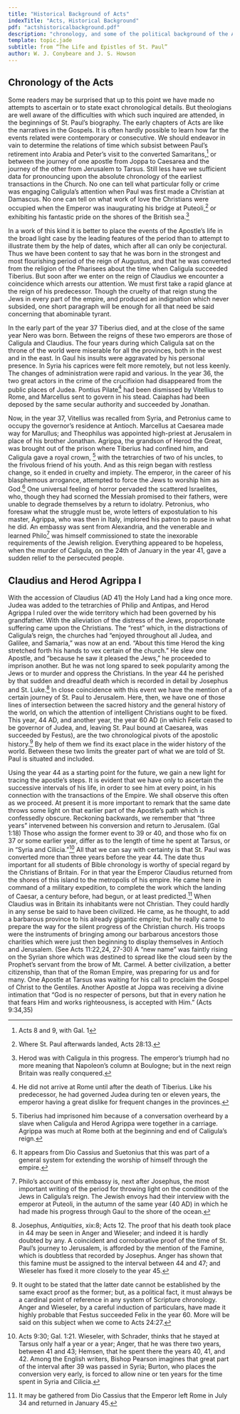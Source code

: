 ```yaml
---
title: "Historical Background of Acts"
indexTitle: "Acts, Historical Background"
pdf: "actshistoricalbackground.pdf"
description: "chronology, and some of the political background of the Acts of the Apostles."
template: topic.jade
subtitle: from “The Life and Epistles of St. Paul”
author: W. J. Conybeare and J. S. Howson
---
```


## Chronology of the Acts

Some readers may be surprised that up to this point we have made no attempts to
ascertain or to state exact chronological details. But theologians are well
aware of the difficulties with which such inquired are attended, in the
beginnings of St. Paul’s biography. The early chapters of Acts are like the
narratives in the Gospels. It is often hardly possible to learn how far the
events related were contemporary or consecutive. We should endeavor in vain to
determine the relations of time which subsist between Paul’s retirement into
Arabia and Peter’s visit to the converted Samaritans,[^1] or between the
journey of one apostle from Joppa to Caesarea and the journey of the other from
Jerusalem to Tarsus. Still less have we sufficient data for pronouncing upon
the absolute chronology of the earliest transactions in the Church.  No one can
tell what particular folly or crime was engaging Caligula’s attention when Paul
was first made a Christian at Damascus. No one can tell on what work of love
the Christians were occupied when the Emperor was inaugurating his bridge at
Puteoli,[^2] or exhibiting his fantastic pride on the shores of the British
sea.[^3]

In a work of this kind it is better to place the events of the Apostle’s life
in the broad light case by the leading features of the period than to attempt
to illustrate them by the help of dates, which after all can only be
conjectural. Thus we have been content to say that he was born in the strongest
and most flourishing period of the reign of Augustus, and that he was converted
from the religion of the Pharisees about the time when Caligula succeeded
Tiberius. But soon after we enter on the reign of Claudius we encounter a
coincidence which arrests our attention. We must first take a rapid glance at
the reign of his predecessor. Though the cruelty of that reign stung the Jews
in every part of the empire, and produced an indignation which never subsided,
one short paragraph will be enough for all that need be said concerning that
abominable tyrant.

In the early part of the year 37 Tiberius died, and at the close of the same
year Nero was born. Between the reigns of these two emperors are those of
Caligula and Claudius. The four years during which Caligula sat on the throne
of the world were miserable for all the provinces, both in the west and in the
east. In Gaul his insults were aggravated by his personal presence. In Syria
his caprices were felt more remotely, but not less keenly. The changes of
administration were rapid and various.  In the year 36, the two great actors in
the crime of the crucifixion had disappeared from the public places of Judea.
Pontius Pilate[^4] had been dismissed by Vitellius to Rome, and Marcellus sent
to govern in his stead. Caiaphas had been deposed by the same secular authority
and succeeded by Jonathan.

Now, in the year 37, Vitellius was recalled from Syria, and Petronius came to
occupy the governor’s residence at Antioch. Marcellus at Caesarea made way for
Marullus; and Theophilus was appointed high-priest at Jerusalem in place of his
brother Jonathan. Agrippa, the grandson of Herod the Great, was brought out of
the prison where Tiberius had confined him, and Caligula gave a royal crown,
[^5] with the tetrarchies of two of his uncles, to the frivolous friend of his
youth. And as this reign began with restless change, so it ended in cruelty and
impiety.  The emperor, in the career of his blasphemous arrogance, attempted to
force the Jews to worship him as God.[^6] One universal feeling of horror
pervaded the scattered Israelites, who, though they had scorned the Messiah
promised to their fathers, were unable to degrade themselves by a return to
idolatry. Petronius, who foresaw what the struggle must be, wrote letters of
expostulation to his master, Agrippa, who was then in Italy, implored his
patron to pause in what he did. An embassy was sent from Alexandria, and the
venerable and learned Philo[^7] was himself commissioned to state the
inexorable requirements of the Jewish religion. Everything appeared to be
hopeless, when the murder of Caligula, on the 24th of January in the year 41,
gave a sudden relief to the persecuted people.

## Claudius and Herod Agrippa I

With the accession of Claudius (AD 41) the Holy Land had a king once more.
Judea was added to the tetrarchies of Philip and Antipas, and Herod Agrippa I
ruled over the wide territory which had been governed by his grandfather. With
the alleviation of the distress of the Jews, proportionate suffering came upon
the Christians. The “rest” which, in the distractions of Caligula’s reign, the
churches had “enjoyed throughout all Judea, and Galilee, and Samaria,” was now
at an end.  “About this time Herod the king stretched forth his hands to vex
certain of the church.” He slew one Apostle, and “because he saw it pleased the
Jews,” he proceeded to imprison another. But he was not long spared to seek
popularity among the Jews or to murder and oppress the Christians.  In the year
44 he perished by that sudden and dreadful death which is recorded in detail by
Josephus and St. Luke.[^8] In close coincidence with this event we have the
mention of a certain journey of St. Paul to Jerusalem. Here, then, we have one
of those lines of intersection between the sacred history and the general
history of the world, on which the attention of intelligent Christians ought to
be fixed. This year, 44 AD, and another year, the year 60 AD (in which Felix
ceased to be governor of Judea, and, leaving St. Paul bound at Caesarea, was
succeeded by Festus), are the two chronological pivots of the apostolic
history.[^9] By help of them we find its exact place in the wider history of
the world. Between these two limits the greater part of what we are told of St.
Paul is situated and included.

Using the year 44 as a starting point for the future, we gain a new light for
tracing the apostle’s steps. It is evident that we have only to ascertain the
successive intervals of his life, in order to see him at every point, in his
connection with the transactions of the Empire.  We shall observe this often as
we proceed. At present it is more important to remark that the same date throws
some light on that earlier part of the Apostle’s path which is confessedly
obscure. Reckoning backwards, we remember that “three years” intervened between
his conversion and return to Jerusalem. (Gal 1:18) Those who assign the former
event to 39 or 40, and those who fix on 37 or some earlier year, differ as to
the length of time he spent at Tarsus, or in “Syria and Cilicia.”[^10] All that
we can say with certainty is that St. Paul was converted more than three years
before the year 44. The date thus important for all students of Bible
chronology is worthy of special regard by the Christians of Britain. For in
that year the Emperor Claudius returned from the shores of this island to the
metropolis of his empire. He came here in command of a military expedition, to
complete the work which the landing of Caesar, a century before, had begun, or
at least predicted.[^11] When Claudius was in Britain its inhabitants were not
Christian. They could hardly in any sense be said to have been civilized. He
came, as he thought, to add a barbarous province to his already gigantic
empire; but he really came to prepare the way for the silent progress of the
Christian church. His troops were the instruments of bringing among our
barbarous ancestors those charities which were just then beginning to display
themselves in Antioch and Jerusalem. (See Acts 11:22,24, 27-30) A “new name”
was faintly rising on the Syrian shore which was destined to spread like the
cloud seen by the Prophet’s servant from the brow of Mt. Carmel. A better
civilization, a better citizenship, than that of the Roman Empire, was
preparing for us and for many. One Apostle at Tarsus was waiting for his call
to proclaim the Gospel of Christ to the Gentiles.  Another Apostle at Joppa was
receiving a divine intimation that “God is no respecter of persons, but that in
every nation he that fears Him and works righteousness, is accepted with Him.”
(Acts 9:34,35)

[^1]: Acts 8 and 9, with Gal. 1

[^2]: Where St. Paul afterwards landed, Acts 28:13.

[^3]: Herod was with Caligula in this progress. The emperor’s triumph had no more
    meaning that Napoleon’s column at Boulogne; but in the next reign Britain was
    really conquered.

[^4]: He did not arrive at Rome until after the death of Tiberius. Like his
    predecessor, he had governed Judea during ten or eleven years, the emperor
    having a great dislike for frequent changes in the provinces.

[^5]: Tiberius had imprisoned him because of a conversation overheard by a slave
    when Caligula and Herod Agrippa were together in a carriage. Agrippa was much
    at Rome both at the beginning and end of Caligula’s reign.

[^6]: It appears from Dio Cassius and Suetonius that this was part of a general
    system for extending the worship of himself through the empire.

[^7]: Philo’s account of this embassy is, next after Josephus, the most important
    writing of the period for throwing light on the condition of the Jews in
    Caligula’s reign. The Jewish envoys had their interview with the emperor at
    Puteoli, in the autumn of the same year (40 AD) in which he had made his
    progress through Gaul to the shore of the ocean.

[^8]: Josephus, *Antiquities*, xix:8; Acts 12. The proof that his death took
    place in 44 may be seen in Anger and Wieseler; and indeed it is hardly doubted
    by any. A coincident and corroborative proof of the time of St. Paul’s journey
    to Jerusalem, is afforded by the mention of the Famine, which is doubtless that
    recorded by Josephus.  Anger has shown that this famine must be assigned to the
    interval between 44 and 47; and Wieseler has fixed it more closely to the year
    45.

[^9]: It ought to be stated that the latter date cannot be established by the
    same exact proof as the former; but, as a political fact, it must always be a
    cardinal point of reference in any system of Scripture chronology. Anger and
    Wieseler, by a careful induction of particulars, have made it highly probable
    that Festus succeeded Felix in the year 60. More will be said on this subject
    when we come to Acts 24:27.

[^10]: Acts 9:30; Gal. 1:21. Wieseler, with Schrader, thinks that he stayed at
    Tarsus only half a year or a year; Anger, that he was there two years, between
    41 and 43; Hemsen, that he spent there the years 40, 41, and 42. Among the
    English writers, Bishop Pearson imagines that great part of the interval after
    39 was passed in Syria; Burton, who places the conversion very early, is forced
    to allow nine or ten years for the time spent in Syria and Cilicia.

[^11]: It may be gathered from Dio Cassius that the Emperor left Rome in July 34
    and returned in January 45.
